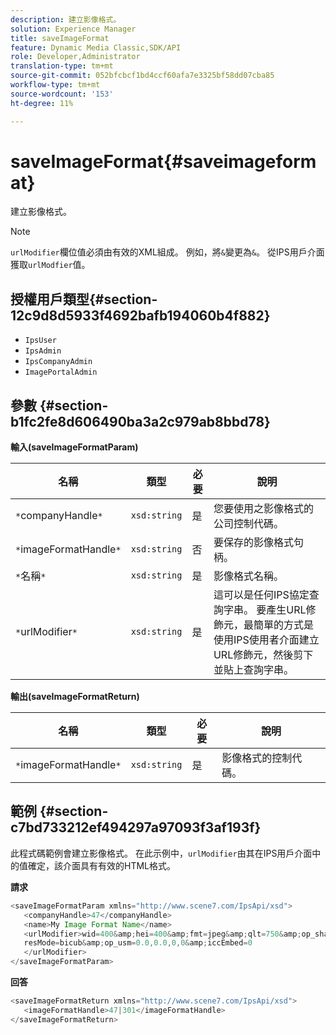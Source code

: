 ```yaml
---
description: 建立影像格式。
solution: Experience Manager
title: saveImageFormat
feature: Dynamic Media Classic,SDK/API
role: Developer,Administrator
translation-type: tm+mt
source-git-commit: 052bfcbcf1bd4ccf60afa7e3325bf58dd07cba85
workflow-type: tm+mt
source-wordcount: '153'
ht-degree: 11%

---
```



# saveImageFormat{#saveimageformat}

建立影像格式。

>[!NOTE]
>
>`urlModifier`欄位值必須由有效的XML組成。 例如，將`&`變更為`&`。 從IPS用戶介面獲取`urlModfier`值。

## 授權用戶類型{#section-12c9d8d5933f4692bafb194060b4f882}

* `IpsUser`
* `IpsAdmin`
* `IpsCompanyAdmin`
* `ImagePortalAdmin`

## 參數 {#section-b1fc2fe8d606490ba3a2c979ab8bbd78}

**輸入(saveImageFormatParam)**

| 名稱 | 類型 | 必要 | 說明 |
|---|---|---|---|
| `*`companyHandle`*` | `xsd:string` | 是 | 您要使用之影像格式的公司控制代碼。 |
| `*`imageFormatHandle`*` | `xsd:string` | 否 | 要保存的影像格式句柄。 |
| `*`名稱`*` | `xsd:string` | 是 | 影像格式名稱。 |
| `*`urlModifier`*` | `xsd:string` | 是 | 這可以是任何IPS協定查詢字串。 要產生URL修飾元，最簡單的方式是使用IPS使用者介面建立URL修飾元，然後剪下並貼上查詢字串。 |

**輸出(saveImageFormatReturn)**

| 名稱 | 類型 | 必要 | 說明 |
|---|---|---|---|
| `*`imageFormatHandle`*` | `xsd:string` | 是 | 影像格式的控制代碼。 |

## 範例 {#section-c7bd733212ef494297a97093f3af193f}

此程式碼範例會建立影像格式。 在此示例中，`urlModifier`由其在IPS用戶介面中的值確定，該介面具有有效的HTML格式。

**請求**

```java
<saveImageFormatParam xmlns="http://www.scene7.com/IpsApi/xsd"> 
   <companyHandle>47</companyHandle> 
   <name>My Image Format Name</name> 
   <urlModifier>wid=400&amp;hei=400&amp;fmt=jpeg&amp;qlt=750&amp;op_sharpen=0&amp; 
   resMode=bicub&amp;op_usm=0.0,0.0,0,0&amp;iccEmbed=0 
   </urlModifier> 
</saveImageFormatParam>
```

**回答**

```java
<saveImageFormatReturn xmlns="http://www.scene7.com/IpsApi/xsd"> 
   <imageFormatHandle>47|301</imageFormatHandle> 
</saveImageFormatReturn>
```

